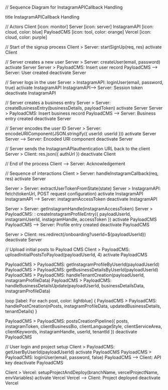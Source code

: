 // Sequence Diagram for InstagramAPICallback Handling

title InstagramAPICallback Handling

// Actors
Client [icon: monitor]
Server [icon: server]
InstagramAPI [icon: cloud, color: blue]
PayloadCMS [icon: tool, color: orange]
Vercel [icon: cloud, color: purple]


// Start of the signup process
Client > Server: startSignUp(req, res)
activate Client

// Server creates a new user
Server > Server: createUser(email, password)
activate Server
Server > PayloadCMS: Insert user record
PayloadCMS --> Server: User created
deactivate Server

// Server logs in the user
Server > InstagramAPI: loginUser(email, password, true)
activate InstagramAPI
InstagramAPI--> Server: Session token
deactivate InstagramAPI

// Server creates a business entry
Server > Server: createBusinessEntry(businessDetails, payloadToken)
activate Server
Server > PayloadCMS: Insert business record
PayloadCMS --> Server: Business entry created
deactivate Server

// Server encodes the user ID
Server > Server: encodeURIComponent(JSON.stringify({ userId: userId }))
activate Server
Server --> Server: Encoded URI component
deactivate Server

// Server sends the InstagramAPIauthentication URL back to the client
Server > Client: res.json({ authUrl })
deactivate Client

// End of the process
Client --> Server: Acknowledgement


// Sequence of interactions
Client > Server: handleInstagramCallback(req, res)
activate Server

Server > Server: extractUserTokenFromState(state)
Server > InstagramAPI: fetch(tokenUrl, POST request configuration)
activate InstagramAPI
InstagramAPI --> Server: instagramAccessToken
deactivate InstagramAPI

Server > Server: getInstagramHandle(instagramAccessToken)
Server > PayloadCMS: : createInstagramProfileEntry({ payloadUserId, instagramUserId, instagramHandle, accessToken })
activate PayloadCMS
PayloadCMS --> Server: Profile entry created
deactivate PayloadCMS

Server > Client: res.redirect(/onboarding?userId=${payloadUserId})
deactivate Server

// Upload initial posts to Payload CMS
Client > PayloadCMS: uploadInitialPostsToPayload(payloadUserId, 4)
activate PayloadCMS

PayloadCMS > PayloadCMS: getInstagramProfileByUserId(payloadUserId)
PayloadCMS > PayloadCMS: getBusinessDetailsByUserId(payloadUserId)
PayloadCMS > PayloadCMS: handleTenantCreation(payloadUserId, instagramProfileData)
PayloadCMS > PayloadCMS: handleBusinessDetailsUpdate(payloadUserId, businessDetailsData, instagramProfileData)

loop [label: For each post, color: lightblue] {
    PayloadCMS > PayloadCMS: handlePostCreation(nPosts, instagramProfileData, updatedBusinessDetails, tenantDetails)
}

PayloadCMS > PayloadCMS: postsCreationPipeline({ posts, instagramToken, clientBusinessBio, clientLanguageStyle, clientServiceArea, clientKeywords, instagramHandle, userId, tenantId })
deactivate PayloadCMS

// User login and project setup
Client > PayloadCMS: getUserByUserId(payloadUserId)
activate PayloadCMS
PayloadCMS > PayloadCMS: loginUser(email, password, false)
PayloadCMS --> Client: API key
deactivate PayloadCMS

Client > Vercel: setupProjectAndDeploy(branchName, vercelProjectName, envVariables)
activate Vercel
Vercel --> Client: Project deployed
deactivate Vercel